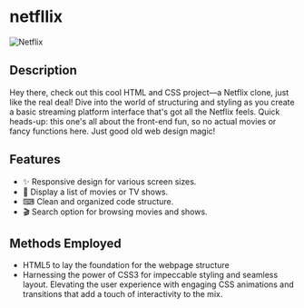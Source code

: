 # netfllix
![Netflix](https://github.com/sivathmika9/netfllix/assets/150062300/33f505ca-cc0d-4c6a-b7e9-aff34f477313)
## Description
Hey there, check out this cool HTML and CSS project—a Netflix clone, just like the real deal! Dive into the world of structuring and styling as you create a basic streaming platform interface that's got all the Netflix feels. Quick heads-up: this one's all about the front-end fun, so no actual movies or fancy functions here. Just good old web design magic!

## Features
- ✨ Responsive design for various screen sizes.
- 🎥 Display a list of movies or TV shows.
- ⌨ Clean and organized code structure.
- 🎬 Search option for browsing movies and shows.

## Methods Employed
- HTML5 to lay the foundation for the webpage structure
-  Harnessing the power of CSS3 for impeccable styling and seamless layout. Elevating the user experience with engaging CSS animations and transitions that add a touch of interactivity to the mix.
